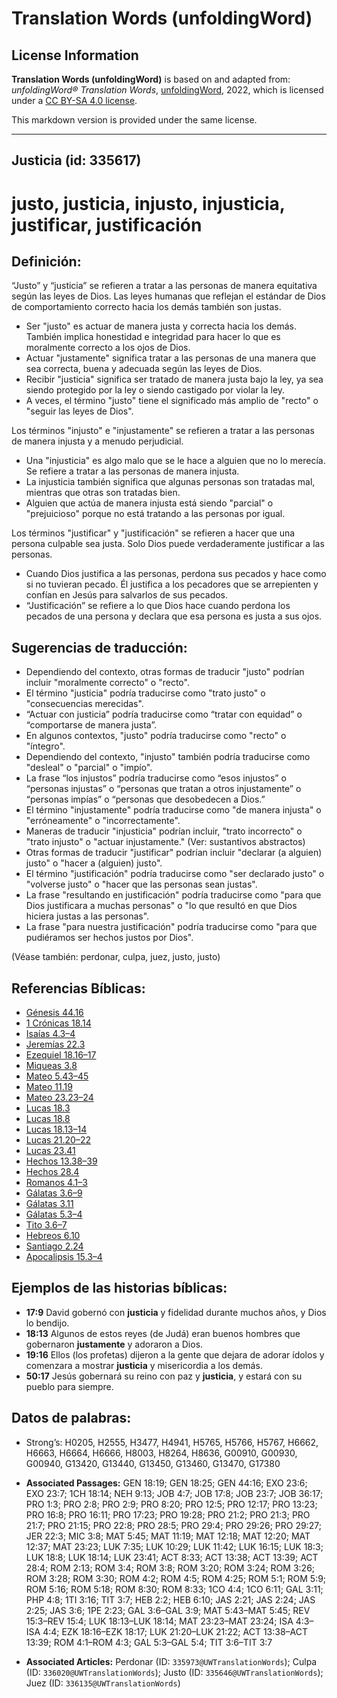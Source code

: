 # Translation Words (unfoldingWord)

## License Information

**Translation Words (unfoldingWord)** is based on and adapted from: _unfoldingWord® Translation Words_, [unfoldingWord](https://unfoldingword.org/utw), 2022, which is licensed under a [CC BY-SA 4.0 license](https://creativecommons.org/licenses/by-sa/4.0/legalcode.en).

This markdown version is provided under the same license.



--------------------------------

## Justicia (id: 335617)

justo, justicia, injusto, injusticia, justificar, justificación
===============================================================

Definición:
-----------

“Justo” y “justicia” se refieren a tratar a las personas de manera equitativa según las leyes de Dios. Las leyes humanas que reflejan el estándar de Dios de comportamiento correcto hacia los demás también son justas.

* Ser "justo" es actuar de manera justa y correcta hacia los demás. También implica honestidad e integridad para hacer lo que es moralmente correcto a los ojos de Dios.
* Actuar "justamente" significa tratar a las personas de una manera que sea correcta, buena y adecuada según las leyes de Dios.
* Recibir "justicia" significa ser tratado de manera justa bajo la ley, ya sea siendo protegido por la ley o siendo castigado por violar la ley.
* A veces, el término "justo" tiene el significado más amplio de "recto" o "seguir las leyes de Dios".

Los términos "injusto" e "injustamente" se refieren a tratar a las personas de manera injusta y a menudo perjudicial.

* Una "injusticia" es algo malo que se le hace a alguien que no lo merecía. Se refiere a tratar a las personas de manera injusta.
* La injusticia también significa que algunas personas son tratadas mal, mientras que otras son tratadas bien.
* Alguien que actúa de manera injusta está siendo "parcial" o "prejuicioso" porque no está tratando a las personas por igual.

Los términos "justificar" y "justificación" se refieren a hacer que una persona culpable sea justa. Solo Dios puede verdaderamente justificar a las personas.

* Cuando Dios justifica a las personas, perdona sus pecados y hace como si no tuvieran pecado. Él justifica a los pecadores que se arrepienten y confían en Jesús para salvarlos de sus pecados.
* “Justificación” se refiere a lo que Dios hace cuando perdona los pecados de una persona y declara que esa persona es justa a sus ojos.

Sugerencias de traducción:
--------------------------

* Dependiendo del contexto, otras formas de traducir "justo" podrían incluir "moralmente correcto" o "recto".
* El término "justicia" podría traducirse como "trato justo" o "consecuencias merecidas".
* “Actuar con justicia” podría traducirse como “tratar con equidad” o “comportarse de manera justa”.
* En algunos contextos, "justo" podría traducirse como "recto" o "íntegro".
* Dependiendo del contexto, "injusto" también podría traducirse como "desleal" o "parcial" o "impío".
* La frase “los injustos” podría traducirse como “esos injustos” o “personas injustas” o “personas que tratan a otros injustamente” o “personas impías” o “personas que desobedecen a Dios.”
* El término "injustamente" podría traducirse como "de manera injusta" o "erróneamente" o "incorrectamente".
* Maneras de traducir "injusticia" podrían incluir, "trato incorrecto" o "trato injusto" o "actuar injustamente." (Ver: sustantivos abstractos)
* Otras formas de traducir "justificar" podrían incluir "declarar (a alguien) justo" o "hacer a (alguien) justo".
* El término "justificación" podría traducirse como "ser declarado justo" o "volverse justo" o "hacer que las personas sean justas".
* La frase "resultando en justificación" podría traducirse como "para que Dios justificara a muchas personas" o "lo que resultó en que Dios hiciera justas a las personas".
* La frase "para nuestra justificación" podría traducirse como "para que pudiéramos ser hechos justos por Dios".

(Véase también: perdonar, culpa, juez, justo, justo)

Referencias Bíblicas:
---------------------

* [Génesis 44\.16](https://ref.ly/Gen44:16)
* [1 Crónicas 18\.14](https://ref.ly/1Chr18:14)
* [Isaías 4\.3–4](https://ref.ly/Isa4:3-Isa4:4)
* [Jeremías 22\.3](https://ref.ly/Jer22:3)
* [Ezequiel 18\.16–17](https://ref.ly/Ezek18:16-Ezek18:17)
* [Miqueas 3\.8](https://ref.ly/Mic3:8)
* [Mateo 5\.43–45](https://ref.ly/Matt5:43-Matt5:45)
* [Mateo 11\.19](https://ref.ly/Matt11:19)
* [Mateo 23\.23–24](https://ref.ly/Matt23:23-Matt23:24)
* [Lucas 18\.3](https://ref.ly/Luke18:3)
* [Lucas 18\.8](https://ref.ly/Luke18:8)
* [Lucas 18\.13–14](https://ref.ly/Luke18:13-Luke18:14)
* [Lucas 21\.20–22](https://ref.ly/Luke21:20-Luke21:22)
* [Lucas 23\.41](https://ref.ly/Luke23:41)
* [Hechos 13\.38–39](https://ref.ly/Acts13:38-Acts13:39)
* [Hechos 28\.4](https://ref.ly/Acts28:4)
* [Romanos 4\.1–3](https://ref.ly/Rom4:1-Rom4:3)
* [Gálatas 3\.6–9](https://ref.ly/Gal3:6-Gal3:9)
* [Gálatas 3\.11](https://ref.ly/Gal3:11)
* [Gálatas 5\.3–4](https://ref.ly/Gal5:3-Gal5:4)
* [Tito 3\.6–7](https://ref.ly/Titus3:6-Titus3:7)
* [Hebreos 6\.10](https://ref.ly/Heb6:10)
* [Santiago 2\.24](https://ref.ly/Jas2:24)
* [Apocalipsis 15\.3–4](https://ref.ly/Rev15:3-Rev15:4)

Ejemplos de las historias bíblicas:
-----------------------------------

* **17:9** David gobernó con **justicia** y fidelidad durante muchos años, y Dios lo bendijo.
* **18:13** Algunos de estos reyes (de Judá) eran buenos hombres que gobernaron **justamente** y adoraron a Dios.
* **19:16** Ellos (los profetas) dijeron a la gente que dejara de adorar ídolos y comenzara a mostrar **justicia** y misericordia a los demás.
* **50:17** Jesús gobernará su reino con paz y **justicia**, y estará con su pueblo para siempre.

Datos de palabras:
------------------

* Strong’s: H0205, H2555, H3477, H4941, H5765, H5766, H5767, H6662, H6663, H6664, H6666, H8003, H8264, H8636, G00910, G00930, G00940, G13420, G13440, G13450, G13460, G13470, G17380

* **Associated Passages:** GEN 18:19; GEN 18:25; GEN 44:16; EXO 23:6; EXO 23:7; 1CH 18:14; NEH 9:13; JOB 4:7; JOB 17:8; JOB 23:7; JOB 36:17; PRO 1:3; PRO 2:8; PRO 2:9; PRO 8:20; PRO 12:5; PRO 12:17; PRO 13:23; PRO 16:8; PRO 16:11; PRO 17:23; PRO 19:28; PRO 21:2; PRO 21:3; PRO 21:7; PRO 21:15; PRO 22:8; PRO 28:5; PRO 29:4; PRO 29:26; PRO 29:27; JER 22:3; MIC 3:8; MAT 5:45; MAT 11:19; MAT 12:18; MAT 12:20; MAT 12:37; MAT 23:23; LUK 7:35; LUK 10:29; LUK 11:42; LUK 16:15; LUK 18:3; LUK 18:8; LUK 18:14; LUK 23:41; ACT 8:33; ACT 13:38; ACT 13:39; ACT 28:4; ROM 2:13; ROM 3:4; ROM 3:8; ROM 3:20; ROM 3:24; ROM 3:26; ROM 3:28; ROM 3:30; ROM 4:2; ROM 4:5; ROM 4:25; ROM 5:1; ROM 5:9; ROM 5:16; ROM 5:18; ROM 8:30; ROM 8:33; 1CO 4:4; 1CO 6:11; GAL 3:11; PHP 4:8; 1TI 3:16; TIT 3:7; HEB 2:2; HEB 6:10; JAS 2:21; JAS 2:24; JAS 2:25; JAS 3:6; 1PE 2:23; GAL 3:6–GAL 3:9; MAT 5:43–MAT 5:45; REV 15:3–REV 15:4; LUK 18:13–LUK 18:14; MAT 23:23–MAT 23:24; ISA 4:3–ISA 4:4; EZK 18:16–EZK 18:17; LUK 21:20–LUK 21:22; ACT 13:38–ACT 13:39; ROM 4:1–ROM 4:3; GAL 5:3–GAL 5:4; TIT 3:6–TIT 3:7
* **Associated Articles:** Perdonar (ID: `335973@UWTranslationWords`); Culpa (ID: `336020@UWTranslationWords`); Justo (ID: `335646@UWTranslationWords`); Juez (ID: `336135@UWTranslationWords`)

